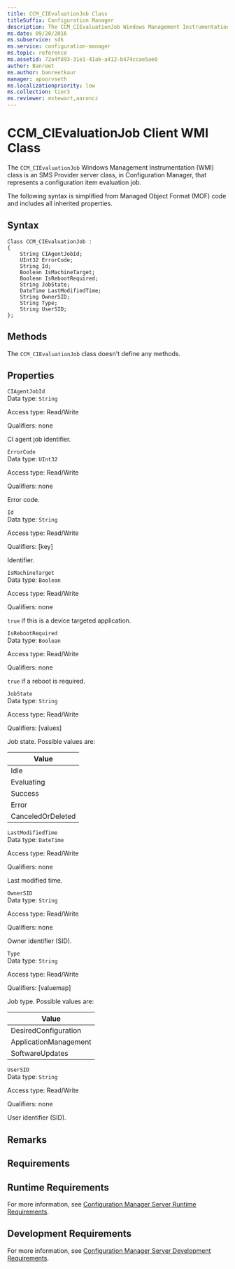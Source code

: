 ```yaml
---
title: CCM_CIEvaluationJob Class
titleSuffix: Configuration Manager
description: The CCM_CIEvaluationJob Windows Management Instrumentation (WMI) class is an SMS Provider server class, in Configuration Manager, that represents a configuration item evaluation job.
ms.date: 09/20/2016
ms.subservice: sdk
ms.service: configuration-manager
ms.topic: reference
ms.assetid: 72a4f893-31e1-41ab-a412-b474ccae5ae0
author: Banreet
ms.author: banreetkaur
manager: apoorvseth
ms.localizationpriority: low
ms.collection: tier3
ms.reviewer: mstewart,aaroncz 
---
```

# CCM_CIEvaluationJob Client WMI Class
The `CCM_CIEvaluationJob` Windows Management Instrumentation (WMI) class is an SMS Provider server class, in Configuration Manager, that represents a configuration item evaluation job.   

 The following syntax is simplified from Managed Object Format (MOF) code and includes all inherited properties.  

## Syntax  

```  
Class CCM_CIEvaluationJob :    
{  
    String CIAgentJobId;  
    UInt32 ErrorCode;  
    String Id;  
    Boolean IsMachineTarget;  
    Boolean IsRebootRequired;  
    String JobState;  
    DateTime LastModifiedTime;  
    String OwnerSID;  
    String Type;  
    String UserSID;  
};  
```  

## Methods  
 The `CCM_CIEvaluationJob` class doesn't define any methods.  

## Properties  
 `CIAgentJobId`  
 Data type: `String`  

 Access type: Read/Write  

 Qualifiers: none  

 CI agent job identifier.    

 `ErrorCode`  
 Data type: `UInt32`  

 Access type: Read/Write  

 Qualifiers: none  

 Error code.    

 `Id`  
 Data type: `String`  

 Access type: Read/Write  

 Qualifiers: [key]  

 Identifier.    

 `IsMachineTarget`  
 Data type: `Boolean`  

 Access type: Read/Write  

 Qualifiers: none  

 `true` if this is a device targeted application.     

 `IsRebootRequired`  
 Data type: `Boolean`  

 Access type: Read/Write  

 Qualifiers: none  

 `true` if a reboot is required.    

 `JobState`  
 Data type: `String`  

 Access type: Read/Write  

 Qualifiers: [values]  

 Job state. Possible values are:    

|Value|
|-|  
|Idle|  
|Evaluating|  
|Success|  
|Error|  
|CanceledOrDeleted|  

 `LastModifiedTime`  
 Data type: `DateTime`  

 Access type: Read/Write  

 Qualifiers: none  

 Last modified time.    

 `OwnerSID`  
 Data type: `String`  

 Access type: Read/Write  

 Qualifiers: none  

 Owner identifier (SID).    

 `Type`  
 Data type: `String`  

 Access type: Read/Write  

 Qualifiers: [valuemap]  

 Job type. Possible values are:   

|Value|
|-|  
|DesiredConfiguration|  
|ApplicationManagement|  
|SoftwareUpdates|  

 `UserSID`  
 Data type: `String`  

 Access type: Read/Write  

 Qualifiers: none  

 User identifier (SID).    

## Remarks  

## Requirements  

## Runtime Requirements  
 For more information, see [Configuration Manager Server Runtime Requirements](../../../../../develop/core/reqs/server-runtime-requirements.md).  

## Development Requirements  
 For more information, see [Configuration Manager Server Development Requirements](../../../../../develop/core/reqs/server-development-requirements.md).
